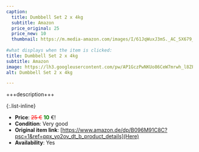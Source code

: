 ```yaml
---
caption:
  title: Dumbbell Set 2 x 4kg
  subtitle: Amazon
  price_original: 25
  price_new: 10
  thumbnail: https://m.media-amazon.com/images/I/61JqWuxJ3mS._AC_SX679_.jpg
  
#what displays when the item is clicked:
title: Dumbbell Set 2 x 4kg
subtitle: Amazon
image: https://lh3.googleusercontent.com/pw/AP1GczPwNKUo86CeW7mrwh_l8ZPcNg90tzeUEf4Grp1k45_gxWhz73Mvx8LhISwW2wEVAoU5WTr12MMKBWF1DVjLJYiVPF-7RxbTPYQZ35FLQ-8ViTUrApfx9DsNCWH7X9JWnOLVw3rFvZscV1UH5dymwG82eQ=w1220-h1626-s-no-gm?authuser=0
alt: Dumbbell Set 2 x 4kg

---
```

+++description+++

{:.list-inline} 
- **Price**: <span style="color:red"><del>25 €</del></span> <span style="color:green">**10**</span> €!
- **Condition**: Very good
- **Original item link**: [https://www.amazon.de/dp/B096M91C8C?psc=1&ref=ppx_yo2ov_dt_b_product_details](Here)
- **Availability**: Yes
